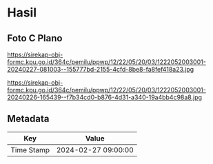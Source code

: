 # Hasil

## Foto C Plano

https://sirekap-obj-formc.kpu.go.id/364c/pemilu/ppwp/12/22/05/20/03/1222052003001-20240227-081003--155777bd-2155-4cfd-8be8-fa8fef418a23.jpg

https://sirekap-obj-formc.kpu.go.id/364c/pemilu/ppwp/12/22/05/20/03/1222052003001-20240226-165439--f7b34cd0-b876-4d31-a340-19a4bb4c98a8.jpg


## Metadata

| Key        | Value               |
| ---------- | ------------------- |
| Time Stamp | 2024-02-27 09:00:00 |



